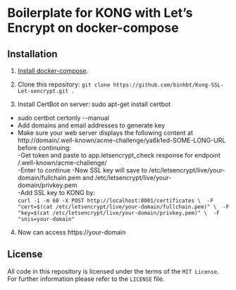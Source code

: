 # Boilerplate for KONG with Let’s Encrypt on docker-compose

## Installation
1. [Install docker-compose](https://docs.docker.com/compose/install/#install-compose).

2. Clone this repository: `git clone https://github.com/binhbt/Kong-SSL-Let-sencrypt.git .`

3. Install CertBot on server: sudo apt-get install certbot 
- sudo certbot certonly --manual 
- Add domains and email addresses to generate key 
- Make sure your web server displays the following content at 
http://domain/.well-known/acme-challenge/ya6k1ed-SOME-LONG-URL before continuing:  
-Get token and paste to app.letsencrypt_check response for endpoint /.well-known/acme-challenge/  
-Enter to continue 
-Now SSL key will save to /etc/letsencrypt/live/your-domain/fullchain.pem and /etc/letsencrypt/live/your-domain/privkey.pem  
-Add SSL key to KONG by:  
`curl -i -m 60 -X POST http://localhost:8001/certificates \ 
-F "cert=$(cat /etc/letsencrypt/live/your-domain/fullchain.pem)" \ 
-F "key=$(cat /etc/letsencrypt/live/your-domain/privkey.pem)" \ 
-F "snis=your-domain"` 

4. Now can access https://your-domain 



## License
All code in this repository is licensed under the terms of the `MIT License`. For further information please refer to the `LICENSE` file. 
